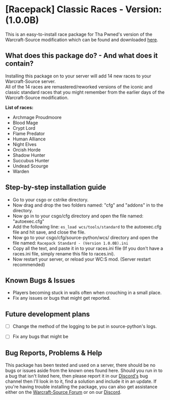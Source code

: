 # [Racepack] Classic Races - Version: (1.0.0B)
This is an easy-to-install race package for Tha Pwned's version of the Warcraft-Source modification which can be found and downloaded [here](https://github.com/ThaPwned/WCS).


## What does this package do? - And what does it contain?
Installing this package on to your server will add 14 new races to your Warcraft-Source server.  
All of the 14 races are remastered/reworked versions of the iconic and classic standard races that you might remember from the earlier days of the Warcraft-Source modification.

**List of races:**
- Archmage Proudmoore
- Blood Mage
- Crypt Lord
- Flame Predator
- Human Alliance
- Night Elves
- Orcish Horde
- Shadow Hunter
- Succubus Hunter
- Undead Scourge
- Warden


## Step-by-step installation guide
- Go to your csgo or cstrike directory.
- Now drag and drop the two folders named: "cfg" and "addons" in to the directory.
- Now go in to your csgo/cfg directory and open the file named: "autoexec.cfg"
- Add the following line: ```es_load wcs/tools/standard``` to the autoexec.cfg file and hit save, and close the file. 
- Now go to your csgo/cfg/source-python/wcs/ directory and open the file named: ```Racepack Standard - (Version 1.0.0B).ini```
- Copy all the text, and paste it in to your races.ini file (If you don't have a races.ini file, simply rename this file to races.ini).
- Now restart your server, or reload your WC:S mod. (Server restart recommended)


## Known Bugs & Issues
- Players becoming stuck in walls often when crouching in a small place.
- Fix any issues or bugs that might get reported. 


## Future development plans
- [ ] Change the method of the logging to be put in source-python's logs.
- [ ] Fix any bugs that might be 


## Bug Reports, Problems & Help
This package has been tested and used on a server, there should be no bugs or issues aside from the known ones found here.
Should you run in to a bug that isn't listed here, then please report it in our [Discord's](https://discord.gg/2DnAXkF) bug channel then I'll look in to it, find a solution and include it in an update.
If you're having trouble installing the package, you can also get assistance either on the [Warcraft-Source Forum](http://warcraft-source.com/) or on our [Discord](https://discord.gg/2DnAXkF).
